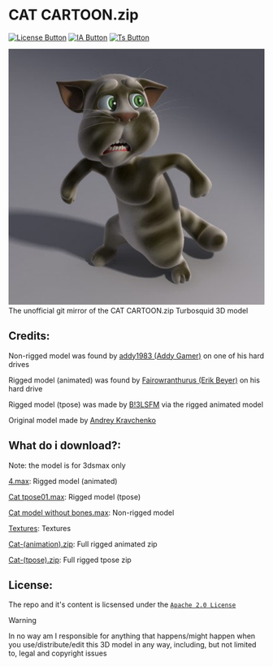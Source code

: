 [License Button]: https://img.shields.io/badge/License-Apache_2.0-silver?logo=apache&logoColor=white
[License Link]: https://github.com/Andres9890/CAT-CARTOON.zip/blob/main/LICENSE 'Apache 2.0 License.'
[IA Button]: https://img.shields.io/badge/Archive.org_Page-black?logo=internetarchive&logoColor=white
[IA Link]:
https://archive.org/details/cat-cartoon.zip 'Archive.org Page.'
[Ts Button]: https://img.shields.io/badge/Original_Turbosquid_Page-orange?logo=turbosquid&logoColor=white
[Ts Link]:
https://web.archive.org/web/20090216180017/https://www.turbosquid.com/FullPreview/Index.cfm/ID/223226 'Original Turbosquid Page.'

# CAT CARTOON.zip
[![License Button]][License Link]
[![IA Button]][IA Link]
[![Ts Button]][Ts Link]

<img width="550" src="CatCartoon.png"/>
The unofficial git mirror of the CAT CARTOON.zip Turbosquid 3D model

## Credits:
Non-rigged model was found by [addy1983 (Addy Gamer)](https://www.youtube.com/@addy1983) on one of his hard drives

Rigged model (animated) was found by [Fairowranthurus (Erik Beyer)](https://www.youtube.com/@Fairowranthurus) on his hard drive

Rigged model (tpose) was made by [B!3LSFM](https://www.youtube.com/@Bi3LSFM) via the rigged animated model

Original model made by [Andrey Kravchenko](https://www.turbosquid.com/Search/Artists/Andrey-Kravchenko)

## What do i download?:
Note: the model is for 3dsmax only

[4.max](https://raw.githubusercontent.com/Andres9890/CAT-CARTOON.zip/refs/heads/main/Rigged/Animation/4.max): Rigged model (animated)

[Cat tpose01.max](https://raw.githubusercontent.com/Andres9890/CAT-CARTOON.zip/refs/heads/main/Rigged/Tpose/Cat%20tpose01.max): Rigged model (tpose)

[Cat model without bones.max](https://raw.githubusercontent.com/Andres9890/CAT-CARTOON.zip/refs/heads/main/Non-rigged/Cat%20model%20without%20bones.max): Non-rigged model

[Textures](https://github.com/Andres9890/CAT-CARTOON.zip/tree/main/Textures): Textures

[Cat-(animation).zip](https://raw.githubusercontent.com/Andres9890/CAT-CARTOON.zip/refs/heads/main/Cat-(animation).zip): Full rigged animated zip

[Cat-(tpose).zip](https://raw.githubusercontent.com/Andres9890/CAT-CARTOON.zip/refs/heads/main/Cat-(tpose).zip): Full rigged tpose zip

## License:
The repo and it's content is licsensed under the [`Apache 2.0 License`](https://github.com/Andres9890/CAT-CARTOON.zip/blob/main/LICENSE)

>[!WARNING]
> In no way am I responsible for anything that happens/might happen when you use/distribute/edit this 3D model in any way, including, but not limited to, legal and copyright issues
